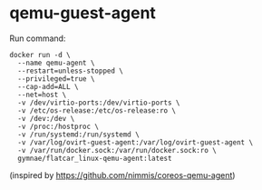 # qemu-guest-agent

Run command:

```
docker run -d \
  --name qemu-agent \
  --restart=unless-stopped \
  --privileged=true \
  --cap-add=ALL \
  --net=host \
  -v /dev/virtio-ports:/dev/virtio-ports \
  -v /etc/os-release:/etc/os-release:ro \
  -v /dev:/dev \
  -v /proc:/hostproc \
  -v /run/systemd:/run/systemd \
  -v /var/log/ovirt-guest-agent:/var/log/ovirt-guest-agent \
  -v /var/run/docker.sock:/var/run/docker.sock:ro \
  gymnae/flatcar_linux-qemu-agent:latest
  ```
  
  (inspired by https://github.com/nimmis/coreos-qemu-agent)
